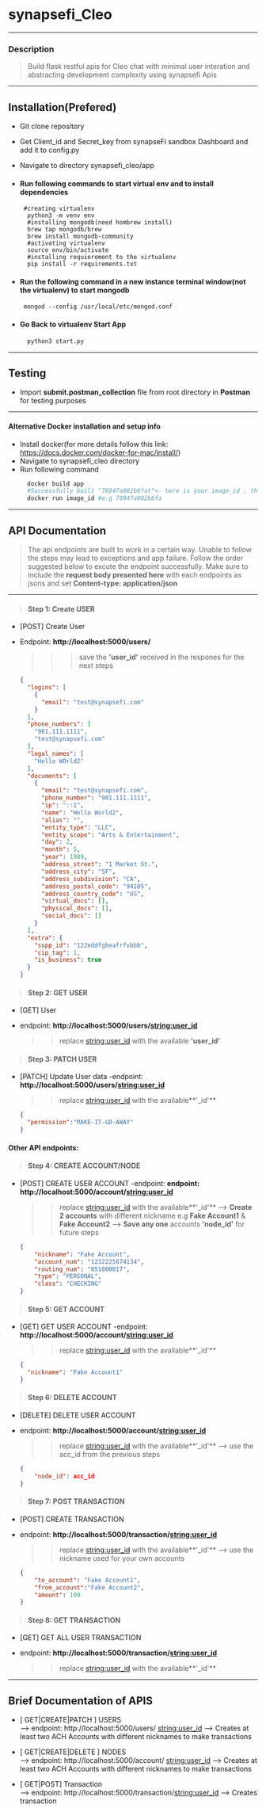 # synapsefi_Cleo
------
### Description
> Build flask restful apis for Cleo chat with minimal user interation and abstracting development complexity using synapsefi Apis

-----
## Installation(Prefered)
- Git clone repository
* Get Client_id and Secret_key from synapseFi sandbox Dashboard and add it to config.py
* Navigate to directory synapsefi_cleo/app  
* #### Run following commands to start virtual env and to install dependencies
  ``` 
   #creating virtualenv
    python3 -m venv env 
    #installing mongodb(need hombrew install)
    brew tap mongodb/brew 
    brew install mongodb-community
    #activating virtualenv
    source env/bin/activate 
    #installing requierement to the virtualenv
    pip install -r requirements.txt
    ```

* 
    #### Run the following command in a new instance terminal window(not the virtualenv) to start mongodb
    ```
     mongod --config /usr/local/etc/mongod.conf
* #### Go Back to virtualenv Start App
  ```python
    python3 start.py
  ```
------
## Testing
 * Import  **submit.postman_collection** file from root directory in **Postman** for testing purposes
 ---------
#### Alternative Docker installation and setup info
* Install docker(for more details follow this link: https://docs.docker.com/docker-for-mac/install/)
* Navigate to synapsefi_cleo directory
* Run following command 
    ```python
      docker build app
      #Successfully built "78947a002b6fat"<- here is your image_id , this will be generated make sure to copy it, need it in next step 
      docker run image_id #e.g 78947a002b6fa
    ```
-----

## API Documentation

> The api endpoints are built to work in a certain way. Unable to follow the steps may lead to exceptions and app failure. Follow the order suggested below to excute the endpoint successfully. Make sure to include the **request body presented here** with each endpoints as jsons and set **Content-type: application/json**

---
> #### Step 1: Create USER
* [POST] Create User 
- Endpoint: **http://localhost:5000/users/**
    >>>save the **'user_id'** received in the respones for the next steps
    
    ```json
    {
      "logins": [
        {
          "email": "test@synapsefi.com"
        }
      ],
      "phone_numbers": [
        "901.111.1111",
        "test@synapsefi.com"
      ],
      "legal_names": [
        "Hello WOrld2"
      ],
      "documents": [
        {
          "email": "test@synapsefi.com",
          "phone_number": "901.111.1111",
          "ip": "::1",
          "name": "Hello World2",
          "alias": "",
          "entity_type": "LLC",
          "entity_scope": "Arts & Entertainment",
          "day": 2,
          "month": 5,
          "year": 1989,
          "address_street": "1 Market St.",
          "address_city": "SF",
          "address_subdivision": "CA",
          "address_postal_code": "94105",
          "address_country_code": "US",
          "virtual_docs": [],
          "physical_docs": [],
          "social_docs": []
        }
      ],
      "extra": {
        "supp_id": "122eddfgbeafrfvbbb",
        "cip_tag": 1,
        "is_business": true
      }
    }
    ```  
> #### Step 2: GET USER
* [GET] User
- endpoint:  **http://localhost:5000/users/<string:user_id>**
    >>replace <string:user_id> with the available **'user_id'** 

> #### Step 3: PATCH USER
* [PATCH] Update User data
-endpoint:  **http://localhost:5000/users/<string:user_id>**
    >> replace <string:user_id> with the available**'_id'**
    
    ```json 
    {
      "permission":"MAKE-IT-GO-AWAY"
    }
    ```

#### Other API endpoints:

> #### Step 4: CREATE ACCOUNT/NODE
* [POST] CREATE USER ACCOUNT
-endpoint:  **endpoint: http://localhost:5000/account/<string:user_id>**
    >> replace <string:user_id> with the available**'_id'**
    --> **Create 2  accounts** with different nickname e.g **Fake Account1** & **Fake Account2**
    --> **Save any one**  accounts **'node_id'** for future steps
    
    ```json 
    {
        "nickname": "Fake Account",
        "account_num": "1232225674134",
        "routing_num": "051000017",
        "type": "PERSONAL",
        "class": "CHECKING"
    }
    ```
> #### Step 5: GET ACCOUNT
* [GET] GET USER ACCOUNT
-endpoint:  **http://localhost:5000/account/<string:user_id>**
    >> replace <string:user_id> with the available**'_id'**
    
    ```json 
    {
      "nickname": "Fake Account1"
    }
    ```

> #### Step 6: DELETE ACCOUNT
* [DELETE] DELETE USER ACCOUNT
- endpoint:  **http://localhost:5000/account/<string:user_id>**
    >> replace <string:user_id> with the available**'_id'**
    --> use the acc_id from the previous steps
    
    ```json 
    {
        "node_id": acc_id 
    }
    ```

> #### Step 7: POST TRANSACTION
* [POST] CREATE TRANSACTION
- endpoint:  **http://localhost:5000/transaction/<string:user_id>**
    >> replace <string:user_id> with the available**'_id'**
    --> use the nickname used for your own accounts
    
    ```json 
    {
        "to_account": "Fake Account1",
        "from_account":"Fake Account2",
        "amount": 100
    }
    ```
    
> #### Step 8: GET TRANSACTION
* [GET] GET ALL USER TRANSACTION
- endpoint:  **http://localhost:5000/transaction/<string:user_id>**
    >> replace <string:user_id> with the available**'_id'**
----------------------------
## Brief Documentation of APIS
- [ GET|CREATE|PATCH ]  USERS   
    -->   endpoint: http://localhost:5000/users/ <string:user_id>
  --> Creates at least two ACH Accounts with different nicknames to make transactions

- [ GET|CREATE|DELETE ]  NODES   
    -->   endpoint: http://localhost:5000/account/ <string:user_id>
  --> Creates at least two ACH Accounts with different nicknames to make transactions
 
- [ GET|POST]  Transaction    
    --> endpoint: http://localhost:5000/transaction/<string:user_id>
    --> Creates transaction 